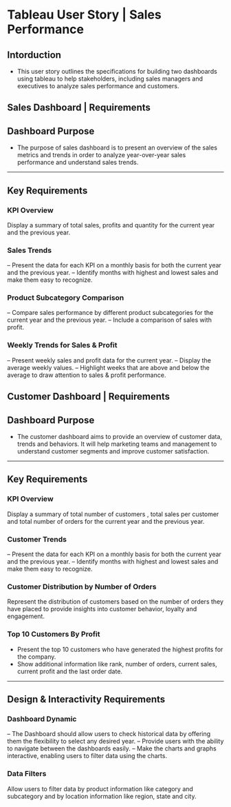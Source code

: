 # Tableau User Story | Sales Performance
## Intorduction
- This user story outlines the specifications for building two dashboards using tableau to help stakeholders, including sales managers and executives to analyze sales performance and customers. 
## Sales Dashboard | Requirements
## Dashboard Purpose
- The purpose of sales dashboard is to present an overview of the sales metrics and trends in order to analyze year-over-year sales performance and understand sales trends.
---
## Key Requirements
### KPI Overview
Display a summary of total sales, profits and quantity for the current year and the previous year.
### Sales Trends
 – Present the data for each KPI on a monthly basis for both the current year and the previous year.
 – Identify months with highest and lowest sales and make them easy to recognize.
### Product Subcategory Comparison
 – Compare sales performance by different product subcategories for the current year and the previous year.
 – Include a comparison of sales with profit.
### Weekly Trends for Sales & Profit
 – Present weekly sales and profit data for the current year.
 – Display the average weekly values.
 – Highlight weeks that are above and below the average to draw attention to sales & profit performance.
## Customer Dashboard | Requirements
## Dashboard Purpose
- The customer dashboard aims to provide an overview of customer data, trends and behaviors. It will help marketing teams and management to understand customer segments and improve customer satisfaction.
---
## Key Requirements
### KPI Overview
Display a summary of total number of customers , total sales per customer and total number of orders for the current year and the previous year.
### Customer Trends
 – Present the data for each KPI on a monthly basis for both the current year and the previous year.
 – Identify months with highest and lowest sales and make them easy to recognize.
### Customer Distribution by Number of Orders
Represent the distribution of customers based on the number of orders they have placed to provide insights into customer behavior, loyalty and engagement.
### Top 10 Customers By Profit 
- Present the top 10 customers who have generated the highest profits for the company.
- Show additional information like rank, number of orders, current sales, current profit and the last order date.
---
## Design & Interactivity Requirements
### Dashboard Dynamic
 – The Dashboard should allow users to check historical data by offering them the flexibility to select any desired year.
 – Provide users with the ability to navigate between the dashboards easily.
 – Make the charts and graphs interactive, enabling users to filter data using the charts.
### Data Filters
Allow users to filter data by product information like category and subcategory and by location information like region, state and city.
